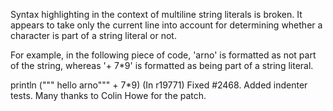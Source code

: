 Syntax highlighting in the context of multiline string literals is broken. It appears to take only the current line into account for determining whether a character is part of a string literal or not.

For example, in the following piece of code, 'arno' is formatted as not part of the string, whereas '+ 7*9' is formatted as being part of a string literal.

println (""" hello 
    		arno""" + 7*9)
(In r19771) Fixed #2468. Added indenter tests. Many thanks to Colin Howe for the patch.
